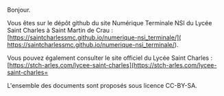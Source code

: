 Bonjour.

Vous êtes sur le dépôt github du site Numérique Terminale NSI du Lycée Saint Charles à Saint Martin de Crau :
[https://saintcharlessmc.github.io/numerique-nsi_terminale/]( https://saintcharlessmc.github.io/numerique-nsi_terminale/).

Vous pouvez également consulter le site officiel du Lycée Saint Charles :
[https://stch-arles.com/lycee-saint-charles](https://stch-arles.com/lycee-saint-charles=

L'ensemble des documents sont proposés sous licence CC-BY-SA.
